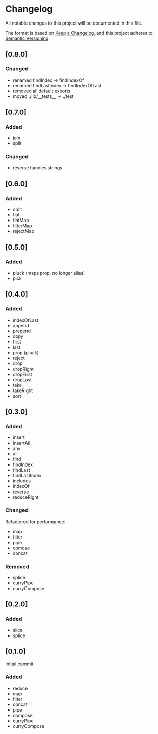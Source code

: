 # Changelog

All notable changes to this project will be documented in this file.

The format is based on [Keep a Changelog](https://keepachangelog.com/en/1.0.0/),
and this project adheres to [Semantic Versioning](https://semver.org/spec/v2.0.0.html).

## [0.8.0]

### Changed

- renamed findIndex -> findIndexOf
- renamed findLastIndex -> findIndexOfLast
- removed all default exports
- moved ./lib/\_\_tests__ => ./test

## [0.7.0]

### Added

- join
- split

### Changed

- reverse handles strings

## [0.6.0]

### Added

- omit
- flat
- flatMap
- filterMap
- rejectMap

## [0.5.0]

### Added

- pluck (maps prop, no longer alias)
- pick

## [0.4.0]

### Added

- indexOfLast
- append
- prepend
- copy
- first
- last
- prop (pluck)
- reject
- drop
- dropRight
- dropFirst
- dropLast
- take
- takeRight
- sort

## [0.3.0]

### Added

- insert
- insertAll
- any
- all
- find
- findIndex
- findLast
- findLastIndex
- includes
- indexOf
- reverse
- reduceRight

### Changed

Refactored for performance:
- map
- filter
- pipe
- comose
- concat

### Removed
- splice
- curryPipe
- curryCompose

## [0.2.0]

### Added

- slice
- splice

## [0.1.0]

Initial commit

### Added

- reduce
- map
- filter
- concat
- pipe
- compose
- curryPipe
- curryCompose
